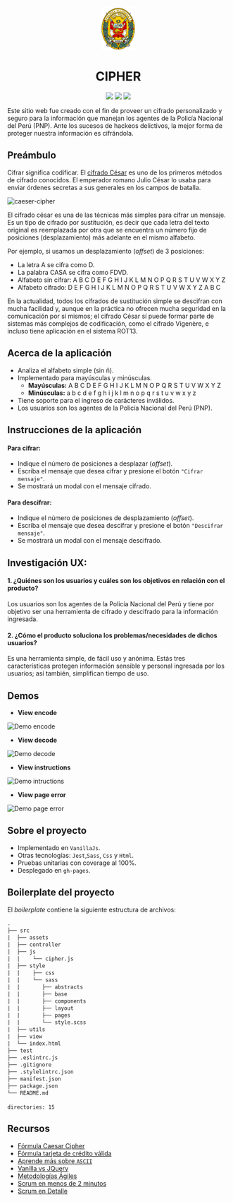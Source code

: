 <p align="center"><a href="public/logo.png"><img src="./src/assets/logo.png" width=80px></a></p>
<h1 align="center">CIPHER</h1>
<p align="center">
<img src="https://img.shields.io/badge/build-passing-brightgreen">
<img src="https://img.shields.io/badge/npm-v6.14.5-9cf">
<img src="https://img.shields.io/badge/coverage-100%25-brightgreen">
</p>


Este sitio web fue creado con el fin de proveer un cifrado personalizado y seguro para la información que manejan los agentes de la Policía Nacional del Perú (PNP). Ante los sucesos de hackeos delictivos, la mejor forma de proteger nuestra información es cifrándola.


## Preámbulo

Cifrar significa codificar. El [cifrado César](https://en.wikipedia.org/wiki/Caesar_cipher)
es uno de los primeros métodos de cifrado conocidos. El emperador romano Julio
César lo usaba para enviar órdenes secretas a sus generales en los campos de
batalla.

![caeser-cipher](https://upload.wikimedia.org/wikipedia/commons/thumb/2/2b/Caesar3.svg/2000px-Caesar3.svg.png)

El cifrado césar es una de las técnicas más simples para cifrar un mensaje. Es
un tipo de cifrado por sustitución, es decir que cada letra del texto original
es reemplazada por otra que se encuentra un número fijo de posiciones
(desplazamiento) más adelante en el mismo alfabeto.

Por ejemplo, si usamos un desplazamiento (_offset_) de 3 posiciones:

* La letra A se cifra como D.
* La palabra CASA se cifra como FDVD.
* Alfabeto sin cifrar: A B C D E F G H I J K L M N O P Q R S T U V W X Y Z
* Alfabeto cifrado: D E F G H I J K L M N O P Q R S T U V W X Y Z A B C

En la actualidad, todos los cifrados de sustitución simple se descifran con
mucha facilidad y, aunque en la práctica no ofrecen mucha seguridad en la
comunicación por sí mismos; el cifrado César sí puede formar parte de sistemas
más complejos de codificación, como el cifrado Vigenère, e incluso tiene
aplicación en el sistema ROT13.

## Acerca de la aplicación

- Analiza el alfabeto simple (sin ñ).
- Implementado para mayúsculas y minúsculas.
    - **Mayúsculas:**  A B C D E F G H I J K L M N O P Q R S T U V W X Y Z
    - **Minúsculas:**   a b c d e f g h i j k l m n o p q r s t u v w x y z
- Tiene soporte para el ingreso de carácteres inválidos.
- Los usuarios son los agentes de la Policía Nacional del Perú (PNP).


## Instrucciones de la aplicación

#### Para cifrar:
- Indique el número de posiciones a desplazar (_offset_).
- Escriba el mensaje que desea cifrar y presione el botón `"Cifrar mensaje"`. 
- Se mostrará un modal con el mensaje cifrado. 

#### Para descifrar:
- Indique el número de posiciones de desplazamiento (_offset_). 
- Escriba el mensaje que desea descifrar y presione el botón `"Descifrar mensaje"`. 
- Se mostrará un modal con el mensaje descifrado. 


## Investigación UX:
  
#### 1. ¿Quiénes son los usuarios y cuáles son los objetivos en relación con el producto?

Los usuarios son los agentes de la Policía Nacional del Perú y tiene por objetivo ser una herramienta de cifrado y descifrado para la información ingresada.

#### 2. ¿Cómo el producto soluciona los problemas/necesidades de dichos usuarios?

Es una herramienta simple, de fácil uso y anónima. Estás tres características protegen información sensible y personal ingresada por los usuarios; así también, simplifican tiempo de uso.


## Demos

- **View encode**

<img src="./src/img/demogame.png" alt="Demo encode">

- **View decode**

<img src="./src/img/demorules.png" alt="Demo decode">

- **View instructions**

<img src="./src/img/demoerror.png" alt="Demo intructions">

- **View page error**

<img src="./src/img/demoerror.png" alt="Demo page error">

## Sobre el proyecto

- Implementado en `VanillaJs`.
- Otras tecnologías: `Jest`,`Sass`, `Css` y `Html`.
- Pruebas unitarias con coverage al 100%.
- Desplegado en `gh-pages`.

## Boilerplate del proyecto
El _boilerplate_ contiene la siguiente estructura de archivos:

```text
.
├── src
|  ├── assets
|  ├── controller
|  ├── js
|  |    └── cipher.js
|  ├── style
|  |    ├── css
|  |    └── sass
|  |       ├── abstracts
|  |       ├── base
|  |       ├── components
|  |       ├── layout
|  |       ├── pages
|  |       └── style.scss
|  ├── utils
|  ├── view
|  └── index.html
├── test
├── .eslintrc.js
├── .gitignore
├── .stylelintrc.json
├── manifest.json
├── package.json
└── README.md

directories: 15 
```    

## Recursos 

- [Fórmula Caesar Cipher](https://img.youtube.com/vi/zd8eVrXhs7Y/0.jpg)
- [Fórmula tarjeta de crédito válida](https://www.youtube.com/watch?v=f0zL6Ot9y_w)
- [Aprende más sobre `ASCII`](http://conceptodefinicion.de/ascii/)
- [Vanilla vs JQuery](https://medium.com/laboratoria-how-to/vanillajs-vs-jquery-31e623bbd46e)
- [Metodologías Ágiles](https://www.youtube.com/watch?v=v3fLx7VHxGM)
- [Scrum en menos de 2 minutos](https://www.youtube.com/watch?v=TRcReyRYIMg)
- [Scrum en Detalle](https://www.youtube.com/watch?v=nOlwF3HRrAY&t=297s)
  
  
